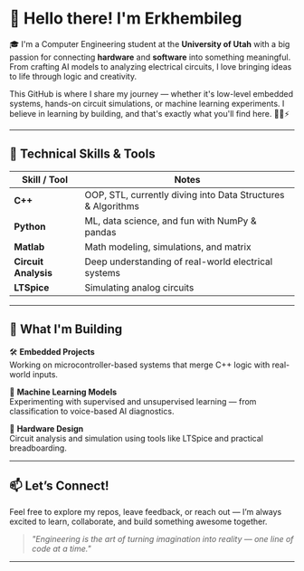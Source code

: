 # 👋 Hello there! I'm Erkhembileg

🎓 I'm a Computer Engineering student at the **University of Utah** with a big passion for connecting **hardware** and **software** into something meaningful. From crafting AI models to analyzing electrical circuits, I love bringing ideas to life through logic and creativity.

This GitHub is where I share my journey — whether it's low-level embedded systems, hands-on circuit simulations, or machine learning experiments. I believe in learning by building, and that's exactly what you'll find here. 👨‍💻⚡

---

## 🔧 Technical Skills & Tools

| Skill / Tool      | Notes |
|-------------------|-------|
| **C++**           | OOP, STL, currently diving into Data Structures & Algorithms |
| **Python**        | ML, data science, and fun with NumPy & pandas |
| **Matlab**        | Math modeling, simulations, and matrix |
| **Circuit Analysis** | Deep understanding of real-world electrical systems |
| **LTSpice**       | Simulating analog circuits |

---

## 🚀 What I'm Building

🛠️ **Embedded Projects**  
Working on microcontroller-based systems that merge C++ logic with real-world inputs.

🤖 **Machine Learning Models**  
Experimenting with supervised and unsupervised learning — from classification to voice-based AI diagnostics.

🔌 **Hardware Design**  
Circuit analysis and simulation using tools like LTSpice and practical breadboarding.

---

## 📫 Let’s Connect!

Feel free to explore my repos, leave feedback, or reach out — I’m always excited to learn, collaborate, and build something awesome together.

> *"Engineering is the art of turning imagination into reality — one line of code at a time."*

---
